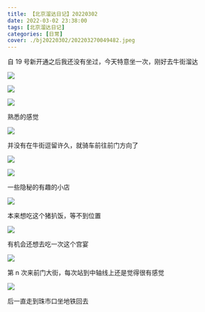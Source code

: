 ```yaml
---
title: 【北京溜达日记】20220302
date: 2022-03-02 23:38:00
tags: [北京溜达日记]
categories: [日常]
cover: ./bj20220302/202203270049482.jpeg
---
```


自 19 号新开通之后我还没有坐过，今天特意坐一次，刚好去牛街溜达

![](./bj20220302/202203270048396.jpeg)

![](./bj20220302/202203270049247.jpeg)

![](./bj20220302/202203270049590.jpeg)

熟悉的感觉

![](./bj20220302/202203270049124.jpeg)

并没有在牛街逗留许久，就骑车前往前门方向了

![](./bj20220302/202203270049482.jpeg)

![](./bj20220302/202203270050901.jpeg)

一些隐秘的有趣的小店

![](./bj20220302/202203270051440.jpeg)

本来想吃这个猪扒饭，等不到位置

![](./bj20220302/202203270051813.jpeg)

有机会还想去吃一次这个宫宴

![](./bj20220302/202203270052554.jpeg)

第 n 次来前门大街，每次站到中轴线上还是觉得很有感觉

![](./bj20220302/202203270050233.jpeg)

后一直走到珠市口坐地铁回去
